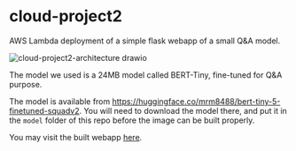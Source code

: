 # cloud-project2

AWS Lambda deployment of a simple flask webapp of a small Q&A model.

![cloud-project2-architecture drawio](https://github.com/mcnuggets-lab/cloud-project2/assets/16054484/8504ebbd-681b-4ce9-9901-7a2cdb5e7eeb)

The model we used is a 24MB model called BERT-Tiny, fine-tuned for Q&A purpose.

The model is available from https://huggingface.co/mrm8488/bert-tiny-5-finetuned-squadv2. You will need to download the model there, and put it in the `model` folder of this repo before the image can be built properly.

You may visit the built webapp [here](https://d44w85u9f6yan.cloudfront.net/).
